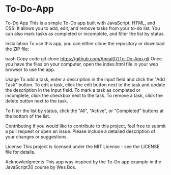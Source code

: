 # To-Do-App

To-Do App
This is a simple To-Do app built with JavaScript, HTML, and CSS. It allows you to add, edit, and remove tasks from your to-do list. You can also mark tasks as completed or incomplete, and filter the list by status.

Installation
To use this app, you can either clone the repository or download the ZIP file:

bash
Copy code
git clone https://github.com/Aneal07/To-Do-App.git
Once you have the files on your computer, open the index.html file in your web browser to use the app.

Usage
To add a task, enter a description in the input field and click the "Add Task" button. To edit a task, click the edit button next to the task and update the description in the input field. To mark a task as completed or incomplete, click the checkbox next to the task. To remove a task, click the delete button next to the task.

To filter the list by status, click the "All", "Active", or "Completed" buttons at the bottom of the list.

Contributing
If you would like to contribute to this project, feel free to submit a pull request or open an issue. Please include a detailed description of your changes or suggestions.

License
This project is licensed under the MIT License - see the LICENSE file for details.

Acknowledgments
This app was inspired by the To-Do app example in the JavaScript30 course by Wes Bos.
